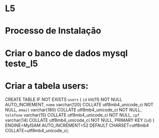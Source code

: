 # L5
# Processo de Instalação
# Criar o banco de dados mysql teste_l5
# Criar a tabela users:

CREATE TABLE IF NOT EXISTS `users` (
  `id` int(11) NOT NULL AUTO_INCREMENT,
  `nome` varchar(120) COLLATE utf8mb4_unicode_ci NOT NULL,
  `email` varchar(180) COLLATE utf8mb4_unicode_ci NOT NULL,
  `telefone` varchar(15) COLLATE utf8mb4_unicode_ci NOT NULL,
  `cpf` varchar(14) COLLATE utf8mb4_unicode_ci NOT NULL,
  PRIMARY KEY (`id`)
) ENGINE=MyISAM AUTO_INCREMENT=52 DEFAULT CHARSET=utf8mb4 COLLATE=utf8mb4_unicode_ci;

